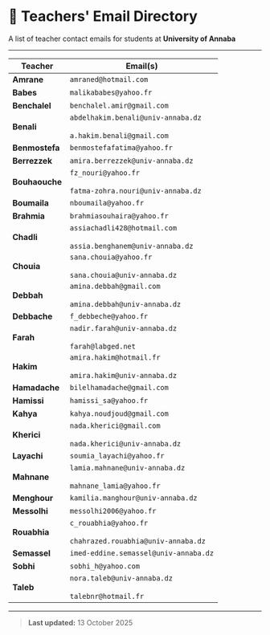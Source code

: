 # 📧 Teachers' Email Directory

A list of teacher contact emails for students at **University of Annaba**

---

| **Teacher** | **Email(s)** |
|--------------|--------------|
| **Amrane** | `amraned@hotmail.com` |
| **Babes** | `malikababes@yahoo.fr` |
| **Benchalel** | `benchalel.amir@gmail.com` |
| **Benali** | `abdelhakim.benali@univ-annaba.dz`<br><br>`a.hakim.benali@gmail.com` |
| **Benmostefa** | `benmostefafatima@yahoo.fr` |
| **Berrezzek** | `amira.berrezzek@univ-annaba.dz` |
| **Bouhaouche** | `fz_nouri@yahoo.fr`<br><br>`fatma-zohra.nouri@univ-annaba.dz` |
| **Boumaila** | `nboumaila@yahoo.fr` |
| **Brahmia** | `brahmiasouhaira@yahoo.fr` |
| **Chadli** | `assiachadli428@hotmail.com`<br><br>`assia.benghanem@univ-annaba.dz` |
| **Chouia** | `sana.chouia@yahoo.fr`<br><br>`sana.chouia@univ-annaba.dz` |
| **Debbah** | `amina.debbah@gmail.com`<br><br>`amina.debbah@univ-annaba.dz` |
| **Debbache** | `f_debbeche@yahoo.fr` |
| **Farah** | `nadir.farah@univ-annaba.dz`<br><br>`farah@labged.net` |
| **Hakim** | `amira.hakim@hotmail.fr`<br><br>`amira.hakim@univ-annaba.dz` |
| **Hamadache** | `bilelhamadache@gmail.com` |
| **Hamissi** | `hamissi_sa@yahoo.fr` |
| **Kahya** | `kahya.noudjoud@gmail.com` |
| **Kherici** | `nada.kherici@gmail.com`<br><br>`nada.kherici@univ-annaba.dz` |
| **Layachi** | `soumia_layachi@yahoo.fr` |
| **Mahnane** | `lamia.mahnane@univ-annaba.dz`<br><br>`mahnane_lamia@yahoo.fr` |
| **Menghour** | `kamilia.manghour@univ-annaba.dz` |
| **Messolhi** | `messolhi2006@yahoo.fr` |
| **Rouabhia** | `c_rouabhia@yahoo.fr`<br><br>`chahrazed.rouabhia@univ-annaba.dz` |
| **Semassel** | `imed-eddine.semassel@univ-annaba.dz` |
| **Sobhi** | `sobhi_h@yahoo.com` |
| **Taleb** | `nora.taleb@univ-annaba.dz`<br><br>`talebnr@hotmail.fr` |

---

> **Last updated:** 13 October 2025
